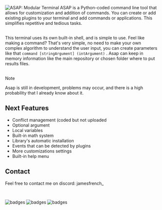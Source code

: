 <!-- <h1 align="center"><code>ASAP</code></h1> -->
<img src="https://jamesfrench.fr/asap/banner.png" alt="ASAP: Modular Terminal">
ASAP is a Python-coded command line tool that allows for customization and addition of commands. 
You can create or add existing plugins to your terminal and add commands or applications. This simplifies repetitive and tedious tasks.‎
<br/><br/>

This terminal uses its own built-in shell, and is simple to use. Feel like making a command? That's very simple, no need to make your own complex algorithm to understand the user input, you can create parameters like that `command [stringArgument] (intArgument)` . Asap can keep in memory information like the main repository or chosen folder where to put results files.
<br/><br/>

> [!NOTE]
> Asap is still in development, problems may occur, and there is a high probability that I already know about it.

## Next Features
- Conflict management (coded but not uploaded
- Optional argument
- Local variables
- Built-in math system
- Library's automatic installation
- Events that can be detected by plugins
- More customizations settings
- Built-in help menu
  
## Contact

Feel free to contact me on discord: jamesfrench_

<br/>

![badges](http://ForTheBadge.com/images/badges/built-with-love.svg) ![badges](http://ForTheBadge.com/images/badges/made-with-python.svg) ![badges](https://img.shields.io/badge/Visual_Studio_Code-0078D4?style=for-the-badge&logo=visual%20studio%20code&logoColor=white)
